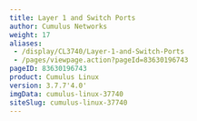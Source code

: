 ```yaml
---
title: Layer 1 and Switch Ports
author: Cumulus Networks
weight: 17
aliases:
 - /display/CL3740/Layer-1-and-Switch-Ports
 - /pages/viewpage.action?pageId=83630196743
pageID: 83630196743
product: Cumulus Linux
version: 3.7.7'4.0'
imgData: cumulus-linux-37740
siteSlug: cumulus-linux-37740
---
```

<article id="html-search-results" class="ht-content" style="display: none;">

</article>

<footer id="ht-footer">

</footer>
<!--stackedit_data:
eyJoaXN0b3J5IjpbMTc2MDA4NDkzMF19
-->